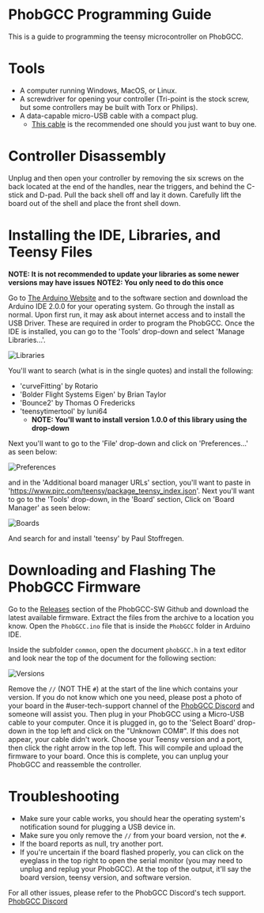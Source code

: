 # PhobGCC Programming Guide

This is a guide to programming the teensy microcontroller on PhobGCC.

# Tools

* A computer running Windows, MacOS, or Linux.
* A screwdriver for opening your controller (Tri-point is the stock screw, but some controllers may be built with Torx or Philips).
* A data-capable micro-USB cable with a compact plug.
  * [This cable](https://www.amazon.com/gp/product/B093SWG63B) is the recommended one should you just want to buy one.

# Controller Disassembly

Unplug and then open your controller by removing the six screws on the back located at the end of the handles, near the triggers, and behind the C-stick and D-pad. Pull the back shell off and lay it down. Carefully lift the board out of the shell and place the front shell down.

# Installing the IDE, Libraries, and Teensy Files

**NOTE:  It is not recommended to update your libraries as some newer versions may have issues**
**NOTE2:  You only need to do this once**

Go to [The Arduino Website](https://www.arduino.cc/en/software) and to the software section and download the Arduino IDE 2.0.0 for your operating system. Go through the install as normal. Upon first run, it may ask about internet access and to install the USB Driver. These are required in order to program the PhobGCC.
Once the IDE is installed, you can go to the 'Tools' drop-down and select 'Manage Libraries...'.

![Libraries](https://github.com/PhobGCC/PhobGCC-doc/blob/main/For_Users/Phob_Programming_Guide_Images/manage_libraries.png?raw=true)

You'll want to search (what is in the single quotes) and install the following:
* 'curveFitting' by Rotario
* 'Bolder Flight Systems Eigen' by Brian Taylor
* 'Bounce2' by Thomas O Fredericks
* 'teensytimertool' by luni64
  * **NOTE:  You'll want to install version 1.0.0 of this library using the drop-down**

Next you'll want to go to the 'File' drop-down and click on 'Preferences...' as seen below:

![Preferences](https://github.com/PhobGCC/PhobGCC-doc/blob/main/For_Users/Phob_Programming_Guide_Images/preferences.png?raw=true)

and in the 'Additional board manager URLs' section, you'll want to paste in 'https://www.pjrc.com/teensy/package_teensy_index.json'.
Next you'll want to go to the 'Tools' drop-down, in the 'Board' section, Click on 'Board Manager' as seen below:

![Boards](https://github.com/PhobGCC/PhobGCC-doc/blob/main/For_Users/Phob_Programming_Guide_Images/board_manager.png?raw=true)

And search for and install 'teensy' by Paul Stoffregen.

# Downloading and Flashing The PhobGCC Firmware

Go to the [Releases](https://github.com/PhobGCC/PhobGCC-SW/releases) section of the PhobGCC-SW Github and download the latest available firmware. Extract the files from the archive to a location you know. Open the `PhobGCC.ino` file that is inside the `PhobGCC` folder in Arduino IDE.

Inside the subfolder `common`, open the document `phobGCC.h` in a text editor and look near the top of the document for the following section:

![Versions](https://github.com/PhobGCC/PhobGCC-doc/blob/main/For_Users/Phob_Programming_Guide_Images/phob_versions_v0.26.png?raw=true)

Remove the `//` (NOT THE `#`) at the start of the line which contains your version. If you do not know which one you need, please post a photo of your board in the #user-tech-support channel of the [PhobGCC Discord](https://discord.gg/yrpUu7mgzm) and someone will assist you. Then plug in your PhobGCC using a Micro-USB cable to your computer. Once it is plugged in, go to the 'Select Board' drop-down in the top left and click on the "Unknown COM#". If this does not appear, your cable didn't work. Choose your Teensy version and a port, then click the right arrow in the top left. This will compile and upload the firmware to your board. Once this is complete, you can unplug your PhobGCC and reassemble the controller.

# Troubleshooting

* Make sure your cable works, you should hear the operating system's notification sound for plugging a USB device in.
* Make sure you only remove the `//` from your board version, not the `#`.
* If the board reports as null, try another port.
* If you're uncertain if the board flashed properly, you can click on the eyeglass in the top right to open the serial monitor (you may need to unplug and replug your PhobGCC). At the top of the output, it'll say the board version, teensy version, and software version.  

For all other issues, please refer to the PhobGCC Discord's tech support.
[PhobGCC Discord](https://discord.gg/yrpUu7mgzm)
